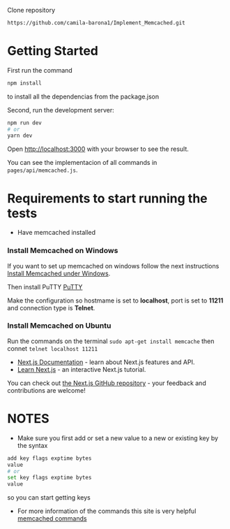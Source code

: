 Clone repository

```bash
https://github.com/camila-barona1/Implement_Memcached.git
```

# Getting Started

First run the command

```bash
npm install
```

to install all the dependencias from the package.json

Second, run the development server:

```bash
npm run dev
# or
yarn dev
```

Open [http://localhost:3000](http://localhost:3000) with your browser to see the result.

You can see the implementacion of all commands in `pages/api/memcached.js`.

# Requirements to start running the tests

- Have memcached installed

### Install Memcached on Windows

If you want to set up memcached on windows follow the next instructions [Install Memcached under Windows](https://www.programmersought.com/article/73161677171/).

Then install PuTTY [PuTTY](https://www.putty.org/)

Make the configuration so hostmame is set to **localhost**, port is set to **11211** and connection type is **Telnet**.

### Install Memcached on Ubuntu

Run the commands on the terminal
`sudo apt-get install memcache`
then connet
`telnet localhost 11211`

- [Next.js Documentation](https://nextjs.org/docs) - learn about Next.js features and API.
- [Learn Next.js](https://nextjs.org/learn) - an interactive Next.js tutorial.

You can check out [the Next.js GitHub repository](https://github.com/vercel/next.js/) - your feedback and contributions are welcome!

# NOTES

- Make sure you first add or set a new value to a new or existing key by the syntax

```bash
add key flags exptime bytes
value
# or
set key flags exptime bytes
value
```

so you can start getting keys

- For more information of the commands this site is very helpful [memcached commands](https://www.tutorialspoint.com/memcached/memcached_add_data.htm)
